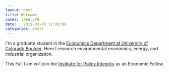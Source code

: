 ```yaml
---
layout: post
title: Welcome
cover: lake.JPG
date:   2019-03-03 12:00:00
categories: posts
---
```


I'm a graduate student in the [Economics Department at University of Colorado Boulder](https://www.colorado.edu/economics/). Here I research environmental economics, energy, and industrial organization.

This Fall I am will join the [Institute for Policy Integrity](https://policyintegrity.org/) as an Economic Fellow.
